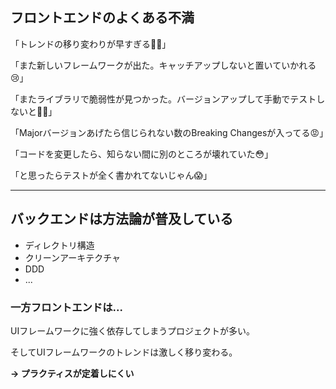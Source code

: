 ## フロントエンドのよくある不満

<div class="py-8 flex flex-col gap-8">
  <div>
「トレンドの移り変わりが早すぎる😵‍💫」

「また新しいフレームワークが出た。キャッチアップしないと置いていかれる😢」

「またライブラリで脆弱性が見つかった。バージョンアップして手動でテストしないと😮‍💨」

「Majorバージョンあげたら信じられない数のBreaking Changesが入ってる😡」
  </div>
  <div>
「コードを変更したら、知らない間に別のところが壊れていた😳」

「と思ったらテストが全く書かれてないじゃん😱」
  </div>
</div>

---

## バックエンドは方法論が普及している

<div class="py-4"></div>

- ディレクトリ構造
- クリーンアーキテクチャ
- DDD
- ...

<div class="py-4"></div>

### 一方フロントエンドは...


UIフレームワークに強く依存してしまうプロジェクトが多い。

そしてUIフレームワークのトレンドは激しく移り変わる。


**→ プラクティスが定着しにくい**
